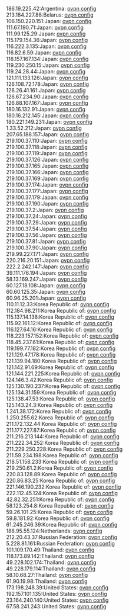 186.19.225.42:Argentina: [ovpn config](vpn/186_19_225_42.ovpn)  
213.184.227.88:Belarus: [ovpn config](vpn/213_184_227_88.ovpn)  
106.150.220.151:Japan: [ovpn config](vpn/106_150_220_151.ovpn)  
111.67.190.71:Japan: [ovpn config](vpn/111_67_190_71.ovpn)  
111.99.125.29:Japan: [ovpn config](vpn/111_99_125_29.ovpn)  
115.179.154.36:Japan: [ovpn config](vpn/115_179_154_36.ovpn)  
116.222.3.135:Japan: [ovpn config](vpn/116_222_3_135.ovpn)  
116.82.6.59:Japan: [ovpn config](vpn/116_82_6_59.ovpn)  
118.157.167.134:Japan: [ovpn config](vpn/118_157_167_134.ovpn)  
119.230.250.15:Japan: [ovpn config](vpn/119_230_250_15.ovpn)  
119.24.28.44:Japan: [ovpn config](vpn/119_24_28_44.ovpn)  
121.111.133.126:Japan: [ovpn config](vpn/121_111_133_126.ovpn)  
126.108.72.178:Japan: [ovpn config](vpn/126_108_72_178.ovpn)  
126.26.41.161:Japan: [ovpn config](vpn/126_26_41_161.ovpn)  
126.67.234.90:Japan: [ovpn config](vpn/126_67_234_90.ovpn)  
126.88.107.167:Japan: [ovpn config](vpn/126_88_107_167.ovpn)  
180.16.132.91:Japan: [ovpn config](vpn/180_16_132_91.ovpn)  
180.16.212.145:Japan: [ovpn config](vpn/180_16_212_145.ovpn)  
180.221.149.231:Japan: [ovpn config](vpn/180_221_149_231.ovpn)  
1.33.52.212:Japan: [ovpn config](vpn/1_33_52_212.ovpn)  
207.65.188.157:Japan: [ovpn config](vpn/207_65_188_157.ovpn)  
219.100.37.110:Japan: [ovpn config](vpn/219_100_37_110.ovpn)  
219.100.37.118:Japan: [ovpn config](vpn/219_100_37_118.ovpn)  
219.100.37.119:Japan: [ovpn config](vpn/219_100_37_119.ovpn)  
219.100.37.126:Japan: [ovpn config](vpn/219_100_37_126.ovpn)  
219.100.37.165:Japan: [ovpn config](vpn/219_100_37_165.ovpn)  
219.100.37.166:Japan: [ovpn config](vpn/219_100_37_166.ovpn)  
219.100.37.169:Japan: [ovpn config](vpn/219_100_37_169.ovpn)  
219.100.37.174:Japan: [ovpn config](vpn/219_100_37_174.ovpn)  
219.100.37.177:Japan: [ovpn config](vpn/219_100_37_177.ovpn)  
219.100.37.179:Japan: [ovpn config](vpn/219_100_37_179.ovpn)  
219.100.37.190:Japan: [ovpn config](vpn/219_100_37_190.ovpn)  
219.100.37.2:Japan: [ovpn config](vpn/219_100_37_2.ovpn)  
219.100.37.24:Japan: [ovpn config](vpn/219_100_37_24.ovpn)  
219.100.37.29:Japan: [ovpn config](vpn/219_100_37_29.ovpn)  
219.100.37.54:Japan: [ovpn config](vpn/219_100_37_54.ovpn)  
219.100.37.56:Japan: [ovpn config](vpn/219_100_37_56.ovpn)  
219.100.37.81:Japan: [ovpn config](vpn/219_100_37_81.ovpn)  
219.100.37.90:Japan: [ovpn config](vpn/219_100_37_90.ovpn)  
219.99.227.171:Japan: [ovpn config](vpn/219_99_227_171.ovpn)  
220.216.20.151:Japan: [ovpn config](vpn/220_216_20_151.ovpn)  
222.2.242.147:Japan: [ovpn config](vpn/222_2_242_147.ovpn)  
39.111.176.194:Japan: [ovpn config](vpn/39_111_176_194.ovpn)  
58.13.169.247:Japan: [ovpn config](vpn/58_13_169_247.ovpn)  
60.127.18.108:Japan: [ovpn config](vpn/60_127_18_108.ovpn)  
60.60.125.35:Japan: [ovpn config](vpn/60_60_125_35.ovpn)  
60.96.25.201:Japan: [ovpn config](vpn/60_96_25_201.ovpn)  
110.11.12.33:Korea Republic of: [ovpn config](vpn/110_11_12_33.ovpn)  
112.184.98.211:Korea Republic of: [ovpn config](vpn/112_184_98_211.ovpn)  
115.137.14.138:Korea Republic of: [ovpn config](vpn/115_137_14_138.ovpn)  
115.92.161.12:Korea Republic of: [ovpn config](vpn/115_92_161_12.ovpn)  
116.127.64.16:Korea Republic of: [ovpn config](vpn/116_127_64_16.ovpn)  
118.223.157.152:Korea Republic of: [ovpn config](vpn/118_223_157_152.ovpn)  
118.45.237.61:Korea Republic of: [ovpn config](vpn/118_45_237_61.ovpn)  
119.199.77.182:Korea Republic of: [ovpn config](vpn/119_199_77_182.ovpn)  
121.129.47.178:Korea Republic of: [ovpn config](vpn/121_129_47_178.ovpn)  
121.139.94.180:Korea Republic of: [ovpn config](vpn/121_139_94_180.ovpn)  
121.142.91.69:Korea Republic of: [ovpn config](vpn/121_142_91_69.ovpn)  
121.144.221.225:Korea Republic of: [ovpn config](vpn/121_144_221_225.ovpn)  
124.146.3.42:Korea Republic of: [ovpn config](vpn/124_146_3_42.ovpn)  
125.130.190.237:Korea Republic of: [ovpn config](vpn/125_130_190_237.ovpn)  
125.134.31.159:Korea Republic of: [ovpn config](vpn/125_134_31_159.ovpn)  
125.138.47.53:Korea Republic of: [ovpn config](vpn/125_138_47_53.ovpn)  
125.143.24.3:Korea Republic of: [ovpn config](vpn/125_143_24_3.ovpn)  
1.241.38.172:Korea Republic of: [ovpn config](vpn/1_241_38_172.ovpn)  
1.250.255.62:Korea Republic of: [ovpn config](vpn/1_250_255_62.ovpn)  
211.172.132.44:Korea Republic of: [ovpn config](vpn/211_172_132_44.ovpn)  
211.177.227.87:Korea Republic of: [ovpn config](vpn/211_177_227_87.ovpn)  
211.216.213.144:Korea Republic of: [ovpn config](vpn/211_216_213_144.ovpn)  
211.222.34.252:Korea Republic of: [ovpn config](vpn/211_222_34_252.ovpn)  
211.229.250.228:Korea Republic of: [ovpn config](vpn/211_229_250_228.ovpn)  
211.59.234.198:Korea Republic of: [ovpn config](vpn/211_59_234_198.ovpn)  
218.51.158.233:Korea Republic of: [ovpn config](vpn/218_51_158_233.ovpn)  
219.250.61.2:Korea Republic of: [ovpn config](vpn/219_250_61_2.ovpn)  
220.83.128.89:Korea Republic of: [ovpn config](vpn/220_83_128_89.ovpn)  
220.86.83.25:Korea Republic of: [ovpn config](vpn/220_86_83_25.ovpn)  
221.146.190.232:Korea Republic of: [ovpn config](vpn/221_146_190_232.ovpn)  
222.112.45.124:Korea Republic of: [ovpn config](vpn/222_112_45_124.ovpn)  
42.82.32.251:Korea Republic of: [ovpn config](vpn/42_82_32_251.ovpn)  
58.123.254.8:Korea Republic of: [ovpn config](vpn/58_123_254_8.ovpn)  
59.26.101.25:Korea Republic of: [ovpn config](vpn/59_26_101_25.ovpn)  
59.8.181.92:Korea Republic of: [ovpn config](vpn/59_8_181_92.ovpn)  
61.245.246.39:Korea Republic of: [ovpn config](vpn/61_245_246_39.ovpn)  
188.95.55.124:Netherlands: [ovpn config](vpn/188_95_55_124.ovpn)  
212.20.43.37:Russian Federation: [ovpn config](vpn/212_20_43_37.ovpn)  
5.228.81.161:Russian Federation: [ovpn config](vpn/5_228_81_161.ovpn)  
101.109.170.49:Thailand: [ovpn config](vpn/101_109_170_49.ovpn)  
118.173.89.142:Thailand: [ovpn config](vpn/118_173_89_142.ovpn)  
49.228.102.174:Thailand: [ovpn config](vpn/49_228_102_174.ovpn)  
49.228.179.114:Thailand: [ovpn config](vpn/49_228_179_114.ovpn)  
58.10.68.27:Thailand: [ovpn config](vpn/58_10_68_27.ovpn)  
61.90.19.98:Thailand: [ovpn config](vpn/61_90_19_98.ovpn)  
173.198.248.39:United States: [ovpn config](vpn/173_198_248_39.ovpn)  
192.157.101.135:United States: [ovpn config](vpn/192_157_101_135.ovpn)  
23.164.240.140:United States: [ovpn config](vpn/23_164_240_140.ovpn)  
67.58.241.243:United States: [ovpn config](vpn/67_58_241_243.ovpn)  
